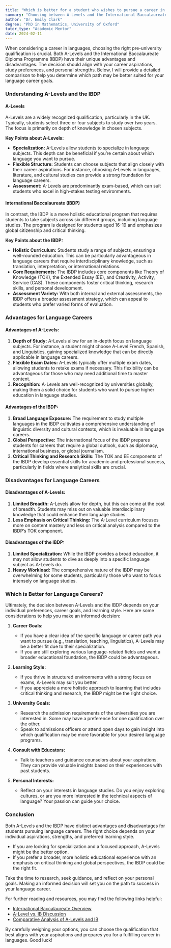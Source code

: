 ```yaml
---
title: "Which is better for a student who wishes to pursue a career in languages A-levels or International baccalaureate?"
summary: "Choosing between A-Levels and the International Baccalaureate for a language career depends on your goals, study style, and strengths."
author: "Dr. Emily Clark"
degree: "PhD in Mathematics, University of Oxford"
tutor_type: "Academic Mentor"
date: 2024-02-11
---
```


When considering a career in languages, choosing the right pre-university qualification is crucial. Both A-Levels and the International Baccalaureate Diploma Programme (IBDP) have their unique advantages and disadvantages. The decision should align with your career aspirations, study preferences, and personal strengths. Below, I will provide a detailed comparison to help you determine which path may be better suited for your language career goals.

### Understanding A-Levels and the IBDP

#### A-Levels

A-Levels are a widely recognized qualification, particularly in the UK. Typically, students select three or four subjects to study over two years. The focus is primarily on depth of knowledge in chosen subjects.

**Key Points about A-Levels:**
- **Specialization:** A-Levels allow students to specialize in language subjects. This depth can be beneficial if you’re certain about which language you want to pursue.
- **Flexible Structure:** Students can choose subjects that align closely with their career aspirations. For instance, choosing A-Levels in languages, literature, and cultural studies can provide a strong foundation for language careers.
- **Assessment:** A-Levels are predominantly exam-based, which can suit students who excel in high-stakes testing environments.

#### International Baccalaureate (IBDP)

In contrast, the IBDP is a more holistic educational program that requires students to take subjects across six different groups, including language studies. The program is designed for students aged 16-19 and emphasizes global citizenship and critical thinking.

**Key Points about the IBDP:**
- **Holistic Curriculum:** Students study a range of subjects, ensuring a well-rounded education. This can be particularly advantageous in language careers that require interdisciplinary knowledge, such as translation, interpretation, or international relations.
- **Core Requirements:** The IBDP includes core components like Theory of Knowledge (TOK), the Extended Essay (EE), and Creativity, Activity, Service (CAS). These components foster critical thinking, research skills, and personal development.
- **Assessment Variety:** With both internal and external assessments, the IBDP offers a broader assessment strategy, which can appeal to students who prefer varied forms of evaluation.

### Advantages for Language Careers

#### Advantages of A-Levels:
1. **Depth of Study:** A-Levels allow for an in-depth focus on language subjects. For instance, a student might choose A-Level French, Spanish, and Linguistics, gaining specialized knowledge that can be directly applicable in language careers.
2. **Flexible Exam Dates:** A-Levels typically offer multiple exam dates, allowing students to retake exams if necessary. This flexibility can be advantageous for those who may need additional time to master content.
3. **Recognition:** A-Levels are well-recognized by universities globally, making them a solid choice for students who want to pursue higher education in language studies.

#### Advantages of the IBDP:
1. **Broad Language Exposure:** The requirement to study multiple languages in the IBDP cultivates a comprehensive understanding of linguistic diversity and cultural contexts, which is invaluable in language careers.
2. **Global Perspective:** The international focus of the IBDP prepares students for careers that require a global outlook, such as diplomacy, international business, or global journalism.
3. **Critical Thinking and Research Skills:** The TOK and EE components of the IBDP develop essential skills for academic and professional success, particularly in fields where analytical skills are crucial.

### Disadvantages for Language Careers

#### Disadvantages of A-Levels:
1. **Limited Breadth:** A-Levels allow for depth, but this can come at the cost of breadth. Students may miss out on valuable interdisciplinary knowledge that could enhance their language studies.
2. **Less Emphasis on Critical Thinking:** The A-Level curriculum focuses more on content mastery and less on critical analysis compared to the IBDP’s TOK component.

#### Disadvantages of the IBDP:
1. **Limited Specialization:** While the IBDP provides a broad education, it may not allow students to dive as deeply into a specific language subject as A-Levels do.
2. **Heavy Workload:** The comprehensive nature of the IBDP may be overwhelming for some students, particularly those who want to focus intensely on language studies.

### Which is Better for Language Careers?

Ultimately, the decision between A-Levels and the IBDP depends on your individual preferences, career goals, and learning style. Here are some considerations to help you make an informed decision:

1. **Career Goals:**
   - If you have a clear idea of the specific language or career path you want to pursue (e.g., translation, teaching, linguistics), A-Levels may be a better fit due to their specialization.
   - If you are still exploring various language-related fields and want a broader educational foundation, the IBDP could be advantageous.

2. **Learning Style:**
   - If you thrive in structured environments with a strong focus on exams, A-Levels may suit you better.
   - If you appreciate a more holistic approach to learning that includes critical thinking and research, the IBDP might be the right choice.

3. **University Goals:**
   - Research the admission requirements of the universities you are interested in. Some may have a preference for one qualification over the other.
   - Speak to admissions officers or attend open days to gain insight into which qualification may be more favorable for your desired language programs.

4. **Consult with Educators:**
   - Talk to teachers and guidance counselors about your aspirations. They can provide valuable insights based on their experiences with past students.

5. **Personal Interests:**
   - Reflect on your interests in language studies. Do you enjoy exploring cultures, or are you more interested in the technical aspects of language? Your passion can guide your choice.

### Conclusion

Both A-Levels and the IBDP have distinct advantages and disadvantages for students pursuing language careers. The right choice depends on your individual aspirations, strengths, and preferred learning style. 

- If you are looking for specialization and a focused approach, A-Levels might be the better option.
- If you prefer a broader, more holistic educational experience with an emphasis on critical thinking and global perspectives, the IBDP could be the right fit.

Take the time to research, seek guidance, and reflect on your personal goals. Making an informed decision will set you on the path to success in your language career. 

For further reading and resources, you may find the following links helpful:
- [International Baccalaureate Overview](https://en.wikipedia.org/wiki/IB_Diploma_Programme)
- [A-Level vs. IB Discussion](https://www.acs-schools.com/blog/the-latest/news/ib-or-a-levels-which-will-get-you-further/)
- [Comparative Analysis of A-Levels and IB](https://www.kingseducation.com/kings-life/ib-vs-a-levels)

By carefully weighing your options, you can choose the qualification that best aligns with your aspirations and prepares you for a fulfilling career in languages. Good luck!
    